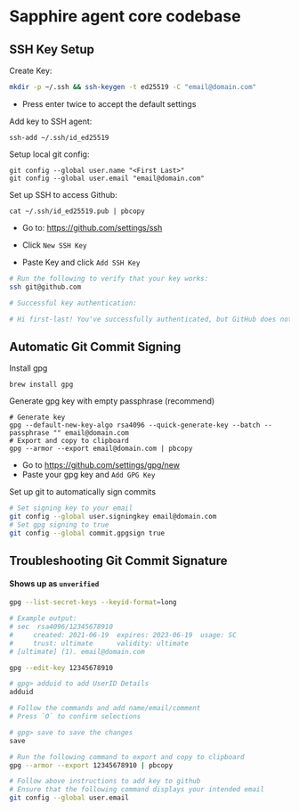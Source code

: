 # Sapphire agent core codebase

## SSH Key Setup

Create Key:
```sh
mkdir -p ~/.ssh && ssh-keygen -t ed25519 -C "email@domain.com"
```
- Press enter twice to accept the default settings

Add key to SSH agent:
```shell
ssh-add ~/.ssh/id_ed25519
```

Setup local git config:

```shell
git config --global user.name "<First Last>"
git config --global user.email "email@domain.com"
```

Set up SSH to access Github:

```shell
cat ~/.ssh/id_ed25519.pub | pbcopy
```

- Go to: https://github.com/settings/ssh

- Click `New SSH Key`

- Paste Key and click `Add SSH Key`

```zsh
# Run the following to verify that your key works:
ssh git@github.com

# Successful key authentication:  

# Hi first-last! You've successfully authenticated, but GitHub does not provide shell access.
```

## Automatic Git Commit Signing

Install gpg
```shell
brew install gpg
```

Generate gpg key with empty passphrase (recommend)
```shell
# Generate key
gpg --default-new-key-algo rsa4096 --quick-generate-key --batch --passphrase "" email@domain.com
# Export and copy to clipboard
gpg --armor --export email@domain.com | pbcopy
```
- Go to https://github.com/settings/gpg/new
- Paste your gpg key and `Add GPG Key`

Set up git to automatically sign commits
```zsh
# Set signing key to your email
git config --global user.signingkey email@domain.com
# Set gpg signing to true
git config --global commit.gpgsign true 
```

## Troubleshooting Git Commit Signature

#### Shows up as `unverified`

```zsh
gpg --list-secret-keys --keyid-format=long

# Example output:
# sec  rsa4096/12345678910
#     created: 2021-06-19  expires: 2023-06-19  usage: SC  
#     trust: ultimate      validity: ultimate
# [ultimate] (1). email@domain.com

gpg --edit-key 12345678910

# gpg> adduid to add UserID Details
adduid

# Follow the commands and add name/email/comment
# Press `O` to confirm selections

# gpg> save to save the changes
save

# Run the following command to export and copy to clipboard
gpg --armor --export 12345678910 | pbcopy

# Follow above instructions to add key to github
# Ensure that the following command displays your intended email
git config --global user.email

```